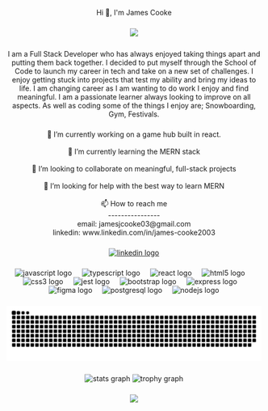 
<p align="center">Hi 👋, I'm James Cooke</p>

###

<div align="center">
  <img height="200" src="https://s3.eu-west-1.amazonaws.com/soc-platform-content-dev/users/jamesthecooke/Character%20Building/jamesthecooke/jamesthecooke_1024.png"  />
</div>

###

<p align="center">I am a Full Stack Developer who has always enjoyed taking things apart and putting them back together. I decided to put myself through the School of
Code to launch my career in tech and take on a new set of challenges. I enjoy getting stuck into projects that test my ability and bring my ideas to life. I am changing career as I am wanting to do work I enjoy and find meaningful. I am a passionate learner always looking to improve on all aspects. As well as coding some of the things I enjoy are; Snowboarding, Gym, Festivals.</p>

###

<p align="center">🔭 I’m currently working on a game hub built in react. <br><br>🌱 I’m currently learning the MERN stack<br><br>👯 I’m looking to collaborate on meaningful, full-stack projects<br><br>🤝 I’m looking for help with the best way to learn MERN<br><br>📫 How to reach me<br>----------------<br> email:  jamesjcooke03@gmail.com<br>linkedin: www.linkedin.com/in/james-cooke2003</p>

###

<div align="center">
  <a href="www.linkedin.com/in/james-cooke2003" target="_blank">
    <img src="https://raw.githubusercontent.com/maurodesouza/profile-readme-generator/master/src/assets/icons/social/linkedin/default.svg" width="52" height="40" alt="linkedin logo"  />
  </a>
</div>

###

<div align="center">
  <img src="https://cdn.jsdelivr.net/gh/devicons/devicon/icons/javascript/javascript-original.svg" height="40" alt="javascript logo"  />
  <img width="12" />
  <img src="https://cdn.jsdelivr.net/gh/devicons/devicon/icons/typescript/typescript-original.svg" height="40" alt="typescript logo"  />
  <img width="12" />
  <img src="https://cdn.jsdelivr.net/gh/devicons/devicon/icons/react/react-original.svg" height="40" alt="react logo"  />
  <img width="12" />
  <img src="https://cdn.jsdelivr.net/gh/devicons/devicon/icons/html5/html5-original.svg" height="40" alt="html5 logo"  />
  <img width="12" />
  <img src="https://cdn.jsdelivr.net/gh/devicons/devicon/icons/css3/css3-original.svg" height="40" alt="css3 logo"  />
  <img width="12" />
  <img src="https://cdn.jsdelivr.net/gh/devicons/devicon/icons/jest/jest-plain.svg" height="40" alt="jest logo"  />
  <img width="12" />
  <img src="https://cdn.jsdelivr.net/gh/devicons/devicon/icons/bootstrap/bootstrap-original.svg" height="40" alt="bootstrap logo"  />
  <img width="12" />
  <img src="https://cdn.jsdelivr.net/gh/devicons/devicon/icons/express/express-original.svg" height="40" alt="express logo"  />
  <img width="12" />
  <img src="https://cdn.jsdelivr.net/gh/devicons/devicon/icons/figma/figma-original.svg" height="40" alt="figma logo"  />
  <img width="12" />
  <img src="https://cdn.jsdelivr.net/gh/devicons/devicon/icons/postgresql/postgresql-original.svg" height="40" alt="postgresql logo"  />
  <img width="12" />
  <img src="https://cdn.jsdelivr.net/gh/devicons/devicon/icons/nodejs/nodejs-original.svg" height="40" alt="nodejs logo"  />
</div>

###

<picture>
  <source 
    media="(prefers-color-scheme: dark)"
    srcset="https://raw.githubusercontent.com/jamesthecooke/jamesthecooke/output/snake.svg"/>

  <source
    media="(prefers-color-scheme: light)"
    srcset="https://raw.githubusercontent.com/jamesthecooke/jamesthecooke/output/snake-light.svg"/>
  <img src="https://raw.githubusercontent.com/jamesthecooke/jamesthecooke/output/snake.svg" alt="Snake animation" />
</picture>

###

<div align="center">
  <img src="https://github-readme-stats.vercel.app/api?username=jamesthecooke&hide_title=false&hide_rank=false&show_icons=true&include_all_commits=true&count_private=true&disable_animations=false&theme=dracula&locale=en&hide_border=false&order=1" height="150" alt="stats graph"  />
  <img src="https://github-profile-trophy.vercel.app?username=jamesthecooke&theme=dracula&column=-1&row=1&margin-w=8&margin-h=8&no-bg=false&no-frame=false&order=4" height="150" alt="trophy graph"  />
<!--   <img src="https://github-readme-activity-graph.vercel.app/graph?username=jamesthecooke&radius=16&theme=react&area=true&order=5" height="300" alt="activity-graph graph"  /> -->
</div>

###

<div align="center">
  <img src="https://profile-counter.glitch.me/jamesthecooke/count.svg?"  />
</div>

###
